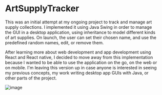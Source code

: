 # ArtSupplyTracker
This was an initial attempt at my ongoing project to track and manage art supply collections.
I implemented it using Java Swing in order to manage the GUI in a desktop application, using inheritance to model different kinds of art supplies. On launch, the user can set their chosen name, and use the predefined random names, edit, or remove them.

After learning more about web development and app development using React and React native, I decided to move away from this implementation because I wanted to be able to use the application on the go, on the web or on mobile. I'm leaving this version up in case anyone is interested in seeing my previous concepts, my work writing desktop app GUIs with Java, or other parts of the project.

![image](https://github.com/user-attachments/assets/6f23bb93-9986-4d73-8b6e-f712247c5939)
